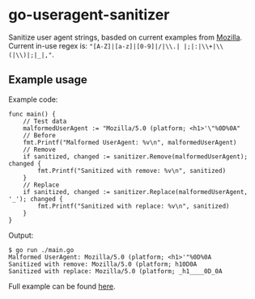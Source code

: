 # go-useragent-sanitizer

Sanitize user agent strings, basded on current examples from [Mozilla](https://developer.mozilla.org/en-US/docs/Web/HTTP/Headers/User-Agent).  Current in-use regex is: `"[A-Z]|[a-z]|[0-9]|/|\\.| |;|:|\\+|\\(|\\)|;|_|,"`.


## Example usage

Example code:

```golang
func main() {
    // Test data
	malformedUserAgent := "Mozilla/5.0 (platform; <h1>'\"%0D%0A"
	// Before
	fmt.Printf("Malformed UserAgent: %v\n", malformedUserAgent)
	// Remove
	if sanitized, changed := sanitizer.Remove(malformedUserAgent); changed {
		fmt.Printf("Sanitized with remove: %v\n", sanitized)
	}
	// Replace
	if sanitized, changed := sanitizer.Replace(malformedUserAgent, '_'); changed {
		fmt.Printf("Sanitized with replace: %v\n", sanitized)
	}
}
```

Output:

```shell
$ go run ./main.go
Malformed UserAgent: Mozilla/5.0 (platform; <h1>'"%0D%0A
Sanitized with remove: Mozilla/5.0 (platform; h10D0A
Sanitized with replace: Mozilla/5.0 (platform; _h1____0D_0A
```

Full example can be found [here](example/main.go).